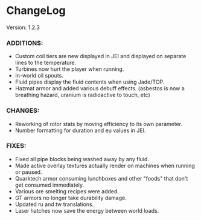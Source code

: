 # ChangeLog

Version: 1.2.3

### ADDITIONS:
- Custom coil tiers are new displayed in JEI and displayed on separate lines to the temperature.
- Turbines now hurt the player when running.
- In-world oil spouts.
- Fluid pipes display the fluid contents when using Jade/TOP.
- Hazmat armor and added various debuff effects. (asbestos is now a breathing hazard, uranium is radioactive to touch, etc)

### CHANGES:
- Reworking of rotor stats by moving efficiency to its own parameter.
- Number formatting for duration and eu values in JEI.

### FIXES:
- Fixed all pipe blocks being washed away by any fluid.
- Made active overlay textures actually render on machines when running or paused.
- Quarktech armor consuming lunchboxes and other "foods" that don't get consumed immediately.
- Various ore smelting recipes were added.
- GT armors no longer take durability damage.
- Updated ru and tw translations.
- Laser hatches now save the energy between world loads.